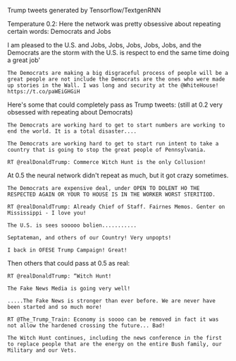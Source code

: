 Trump tweets generated by Tensorflow/TextgenRNN 

Temperature 0.2:
Here the network was pretty obsessive about repeating certain words: Democrats and Jobs 

	
I am pleased to the U.S. and Jobs, Jobs, Jobs, Jobs, Jobs, and the Democrats are the storm with the U.S. is respect to end the same time doing a great job'

	The Democrats are making a big disgraceful process of people will be a great people are not include the Democrats are the ones who were made up stories in the Wall. I was long and security at the @WhiteHouse! https://t.co/paWEiGHGiH


Here's some that could completely pass as Trump tweets: (still at 0.2 very obsessed with repeating about Democrats)


	The Democrats are working hard to get to start numbers are working to end the world. It is a total disaster....

	The Democrats are working hard to get to start run intent to take a country that is going to stop the great people of Pennsylvania. 

	RT @realDonaldTrump: Commerce Witch Hunt is the only Collusion!


At 0.5 the neural network didn't repeat as much, but it got crazy sometimes.

	The Democrats are expensive deal, under OPEN TO DOLENT HO THE RESPECTED AGAIN OR YOUR TO HOUSE IS IN THE WORKER WORST STERITIOD. 

	RT @realDonaldTrump: Already Chief of Staff. Fairnes Memos. Genter on Mississippi - I love you!

	The U.S. is sees sooooo bolien...........

	Septateman, and others of our Country! Very unpopts!

	I back in OFESE Trump Campaign! Great!


Then others that could pass at 0.5 as real:

	RT @realDonaldTrump: “Witch Hunt!

	The Fake News Media is going very well!

	.....The Fake News is stronger than ever before. We are never have been started and so much more!

	RT @The_Trump_Train: Economy is soooo can be removed in fact it was not allow the hardened crossing the future... Bad!

	The Witch Hunt continues, including the news conference in the first to replace people that are the energy on the entire Bush family, our Military and our Vets.

